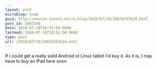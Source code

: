 ```yaml
---
layout: post
microblog: true
guid: http://vmstan-tweets.micro.blog/2010/07/18/18876297624.html
post_id: 3047248
date: 2010-07-18T18:51:56-0600
lastmod: 2010-07-18T18:51:56-0600
type: post
url: /2010/07/18/18876297624.html
---
```

If I could get a really solid Android or Linux tablet I'd buy it. As it is, I may have to buy an iPad here soon.
